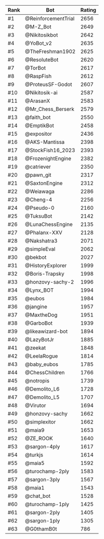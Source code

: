 Rank|Bot|Rating
---|---|---
#1|@ReinforcementTrial|2656
#2|@M-Z_Bot|2649
#3|@Nikitosikbot|2642
#4|@YoBot_v2|2635
#5|@TheFreshman1902|2625
#6|@ResoluteBot|2620
#7|@TorBot|2617
#8|@RaspFish|2612
#9|@ProteusSF-Godot|2607
#10|@Nikitosik-ai|2587
#11|@ArasanX|2583
#12|@Mr_Chess_Berserk|2579
#13|@faith_bot|2550
#14|@EmptikBot|2458
#15|@expositor|2436
#16|@AKS-Mantissa|2398
#17|@StockFish16_2023|2393
#18|@FrozenightEngine|2382
#19|@catriever|2350
#20|@pawn_git|2317
#21|@SaxtonEngine|2312
#22|@Weiawaga|2286
#23|@Cheng-4|2256
#24|@Pseudo-0|2160
#25|@TuksuBot|2142
#26|@LunaChessEngine|2135
#27|@Phalanx-XXV|2128
#28|@Nakshatra3|2071
#29|@simpleEval|2062
#30|@bekbot|2027
#31|@HistoryExplorer|1999
#32|@Boris-Trapsky|1998
#33|@honzovy-sachy-2|1996
#34|@Lynx_BOT|1994
#35|@eubos|1984
#36|@jangine|1957
#37|@MaxtheDog|1951
#38|@GarboBot|1939
#39|@likeawizard-bot|1894
#40|@LazyBotJr|1885
#41|@zeekat|1848
#42|@LeelaRogue|1814
#43|@baby_eubos|1785
#44|@ChessChildren|1766
#45|@notropis|1739
#46|@Demolito_L6|1728
#47|@Demolito_L5|1707
#48|@Virutor|1694
#49|@honzovy-sachy|1662
#50|@simplexitor|1662
#51|@maia9|1653
#52|@ZE_ROOK|1640
#53|@sargon-4ply|1617
#54|@turkjs|1614
#55|@maia5|1592
#56|@turochamp-2ply|1583
#57|@sargon-3ply|1567
#58|@maia1|1543
#59|@chat_bot|1528
#60|@turochamp-1ply|1425
#61|@sargon-2ply|1405
#62|@sargon-1ply|1305
#63|@G0thamB0t|786
